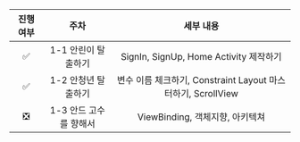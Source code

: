 진행 여부 | 주차 | 세부 내용
|:--:|:--:|:--:|
✅ | 1-1 안린이 탈출하기 | SignIn, SignUp, Home Activity 제작하기
✅ | 1-2 안청년 탈출하기 | 변수 이름 체크하기, Constraint Layout 마스터하기, ScrollView
❎ | 1-3 안드 고수를 향해서 | ViewBinding, 객체지향, 아키텍쳐
